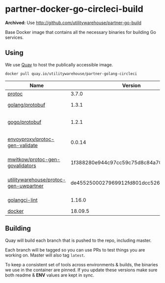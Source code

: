 # partner-docker-go-circleci-build

**Archived:** Use http://github.com/utilitywarehouse/partner-go-build

Base Docker image that contains all the necessary binaries for building Go services.

## Using

We use [Quay](https://quay.io) to host the publically accessible image.

```
docker pull quay.io/utilitywarehouse/partner-golang-circleci
```

| Name | Version | Binaries |
| --- | --- | --- |
| [protoc](https://github.com/protocolbuffers/protobuf) | 3.7.0 | protoc |
| [golang/protobuf](https://github.com/golang/protobuf) | 1.3.1 | protoc-gen-go |
| [gogo/protobuf](https://github.com/gogo/protobuf) | 1.2.1 | protoc-gen-gogoslick |
| [envoyproxy/protoc-gen-validate](github.com/envoyproxy/protoc-gen-validate) | 0.0.14 | protoc-gen-validate |
| [mwitkow/protoc-gen-govalidators](github.com/mwitkow/go-proto-validators) | 1f388280e944c97cc59c75d8c84a704097d1f1d6 | protoc-gen-govalidators |
| [utilitywarehouse/protoc-gen-uwpartner]() | de4552500027969912fd801dcc5269a153b3fffe | protoc-gen-uwpartner |
| [golangci-lint](https://github.com/golangci/golangci-lint) | 1.16.0 | golangci-lint |
| [docker](https://download.docker.com/linux/static/stable/x86_64/) | 18.09.5 | docker |

## Building

Quay will build each branch that is pushed to the repo, including master.

Each branch will be tagged so you can use PRs to test things you are working on. Master will also tag `latest`.

To keep a consistent set of tools across environments & builds, the binaries we use in the container are pinned.
If you update these versions make sure both readme & **ENV** values are kept in sync.
